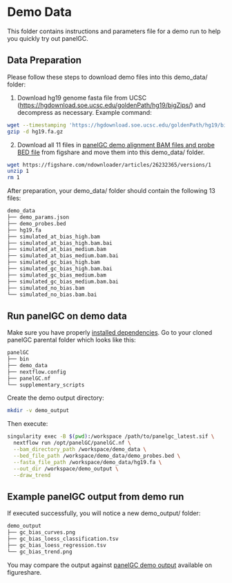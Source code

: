 # Demo Data

This folder contains instructions and parameters file for a demo run to help you quickly try out panelGC.

## Data Preparation

Please follow these steps to download demo files into this demo_data/ folder:

1. Download hg19 genome fasta file from UCSC (https://hgdownload.soe.ucsc.edu/goldenPath/hg19/bigZips/) and decompress as necessary. Example command:
```bash
wget --timestamping 'https://hgdownload.soe.ucsc.edu/goldenPath/hg19/bigZips/hg19.fa.gz'
gzip -d hg19.fa.gz
```
2. Download all 11 files in [panelGC demo alignment BAM files and probe BED file](https://dx.doi.org/10.6084/m9.figshare.26232365) from figshare and move them into this demo_data/ folder.
```bash
wget https://figshare.com/ndownloader/articles/26232365/versions/1
unzip 1
rm 1
```

After preparation, your demo_data/ folder should contain the following 13 files:
```bash
demo_data
├── demo_params.json
├── demo_probes.bed
├── hg19.fa
├── simulated_at_bias_high.bam
├── simulated_at_bias_high.bam.bai
├── simulated_at_bias_medium.bam
├── simulated_at_bias_medium.bam.bai
├── simulated_gc_bias_high.bam
├── simulated_gc_bias_high.bam.bai
├── simulated_gc_bias_medium.bam
├── simulated_gc_bias_medium.bam.bai
├── simulated_no_bias.bam
└── simulated_no_bias.bam.bai
```

## Run panelGC on demo data

Make sure you have properly [installed dependencies](https://github.com/easygsea/panelGC/tree/main?tab=readme-ov-file#installation). Go to your cloned panelGC parental folder which looks like this:

```bash
panelGC
├── bin
├── demo_data
├── nextflow.config
├── panelGC.nf
└── supplementary_scripts
```

Create the demo output directory:
```bash
mkdir -v demo_output
```

Then execute:
```bash
singularity exec -B $(pwd):/workspace /path/to/panelgc_latest.sif \
  nextflow run /opt/panelGC/panelGC.nf \
  --bam_directory_path /workspace/demo_data \
  --bed_file_path /workspace/demo_data/demo_probes.bed \
  --fasta_file_path /workspace/demo_data/hg19.fa \
  --out_dir /workspace/demo_output \
  --draw_trend
```

## Example panelGC output from demo run

If executed successfully, you will notice a new demo_output/ folder:

```bash
demo_output
├── gc_bias_curves.png
├── gc_bias_loess_classification.tsv
├── gc_bias_loess_regression.tsv
└── gc_bias_trend.png

```

You may compare the output against [panelGC demo output](https://dx.doi.org/10.6084/m9.figshare.26232485) available on figureshare.